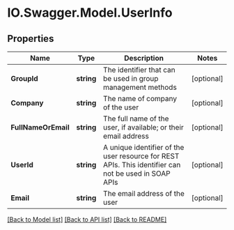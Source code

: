 # IO.Swagger.Model.UserInfo
## Properties

Name | Type | Description | Notes
------------ | ------------- | ------------- | -------------
**GroupId** | **string** | The identifier that can be used in group management methods | [optional] 
**Company** | **string** | The name of company of the user | [optional] 
**FullNameOrEmail** | **string** | The full name of the user, if available; or their email address | [optional] 
**UserId** | **string** | A unique identifier of the user resource for REST APIs. This identifier can not be used in SOAP APIs | [optional] 
**Email** | **string** | The email address of the user | [optional] 

[[Back to Model list]](../README.md#documentation-for-models) [[Back to API list]](../README.md#documentation-for-api-endpoints) [[Back to README]](../README.md)


